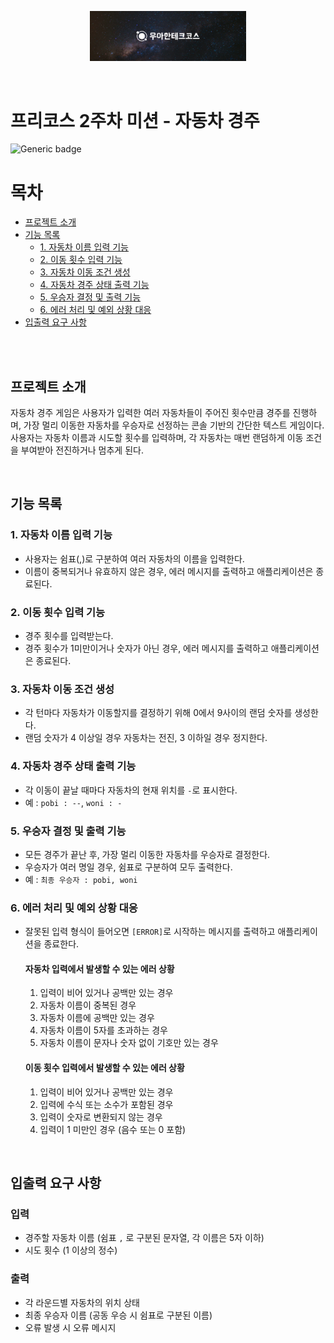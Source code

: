 <p align="center">
    <img src="./woowacourse.jpg" alt="우아한테크코스" width="250px">
</p>

<br>

# 프리코스 2주차 미션 - 자동차 경주

![Generic badge](https://img.shields.io/badge/precourse-week2-green.svg)

# 목차

- [프로젝트 소개](#프로젝트-소개)
- [기능 목록](#기능-목록)
    - [1. 자동차 이름 입력 기능](#1-자동차-이름-입력-기능)
    - [2. 이동 횟수 입력 기능](#2-이동-횟수-입력-기능)
    - [3. 자동차 이동 조건 생성](#3-자동차-이동-조건-생성)
    - [4. 자동차 경주 상태 출력 기능](#4-자동차-경주-상태-출력-기능)
    - [5. 우승자 결정 및 출력 기능](#5-우승자-결정-및-출력-기능)
    - [6. 에러 처리 및 예외 상황 대응](#6-에러-처리-및-예외-상황-대응)
- [입출력 요구 사항](#입출력-요구-사항)

<br><br>
## 프로젝트 소개

자동차 경주 게임은 사용자가 입력한 여러 자동차들이 주어진 횟수만큼 경주를 진행하며, 가장 멀리 이동한 자동차를 우승자로 선정하는 콘솔 기반의 간단한 텍스트 게임이다. 사용자는 자동차 이름과 시도할 횟수를 입력하며, 각 자동차는 매번 랜덤하게 이동 조건을 부여받아 전진하거나 멈추게 된다.

<br>

## 기능 목록

### 1. 자동차 이름 입력 기능

- 사용자는 쉼표(,)로 구분하여 여러 자동차의 이름을 입력한다.
- 이름이 중복되거나 유효하지 않은 경우, 에러 메시지를 출력하고 애플리케이션은 종료된다.

### 2. 이동 횟수 입력 기능

- 경주 횟수를 입력받는다.
- 경주 횟수가 1미만이거나 숫자가 아닌 경우, 에러 메시지를 출력하고 애플리케이션은 종료된다.

### 3. 자동차 이동 조건 생성

- 각 턴마다 자동차가 이동할지를 결정하기 위해 0에서 9사이의 랜덤 숫자를 생성한다.
- 랜덤 숫자가 4 이상일 경우 자동차는 전진, 3 이하일 경우 정지한다.

### 4. 자동차 경주 상태 출력 기능

- 각 이동이 끝날 때마다 자동차의 현재 위치를 `-`로 표시한다.
- 예 : `pobi : --`, `woni : -`

### 5. 우승자 결정 및 출력 기능

- 모든 경주가 끝난 후, 가장 멀리 이동한 자동차를 우승자로 결정한다.
- 우승자가 여러 명일 경우, 쉼표로 구분하여 모두 출력한다.
- 예 : `최종 우승자 : pobi, woni`

### 6. 에러 처리 및 예외 상황 대응

- 잘못된 입력 형식이 들어오면 `[ERROR]`로 시작하는 메시지를 출력하고 애플리케이션을 종료한다.
  #### 자동차 입력에서 발생할 수 있는 에러 상황
  1. 입력이 비어 있거나 공백만 있는 경우
  2. 자동차 이름이 중복된 경우
  3. 자동차 이름에 공백만 있는 경우
  4. 자동차 이름이 5자를 초과하는 경우
  5. 자동차 이름이 문자나 숫자 없이 기호만 있는 경우

  #### 이동 횟수 입력에서 발생할 수 있는 에러 상황
  1. 입력이 비어 있거나 공백만 있는 경우
  2. 입력에 수식 또는 소수가 포함된 경우
  3. 입력이 숫자로 변환되지 않는 경우
  4. 입력이 1 미만인 경우 (음수 또는 0 포함)



<br>

## 입출력 요구 사항

### 입력
- 경주할 자동차 이름 (쉼표 `,` 로 구분된 문자열, 각 이름은 5자 이하)
- 시도 횟수 (1 이상의 정수)

### 출력
- 각 라운드별 자동차의 위치 상태
- 최종 우승자 이름 (공동 우승 시 쉼표로 구분된 이름)
- 오류 발생 시 오류 메시지
